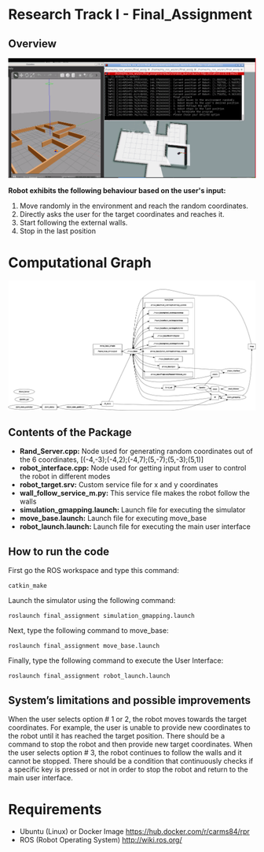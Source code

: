 # Research Track I - Final_Assignment
## Overview
![alt text](https://github.com/sh075/final_assignment/blob/main/Screenshot%202021-03-05%20172205.png?raw=true)

**Robot exhibits the following behaviour based on the user's input:** 
1. Move randomly in the environment and reach the random coordinates.
2. Directly asks the user for the target coordinates and reaches it.
3. Start following the external walls.
4. Stop in the last position

# Computational Graph
![alt text](https://github.com/sh075/final_assignment/blob/main/rosgraph.png?raw=true)

## Contents of the Package
- **Rand_Server.cpp:** Node used for generating random coordinates out of the 6 coordinates, [(-4,-3);(-4,2);(-4,7);(5,-7);(5,-3);(5,1)]
- **robot_interface.cpp:** Node used for getting input from user to control the robot in different modes
- **robot_target.srv:** Custom service file for x and y coordinates
- **wall_follow_service_m.py:** This service file makes the robot follow the walls
- **simulation_gmapping.launch:** Launch file for executing the simulator 
- **move_base.launch:** Launch file for executing move_base
- **robot_launch.launch:** Launch file for executing the main user interface
## How to run the code
First go the ROS workspace and type this command:
```
catkin_make
```
Launch the simulator using the following command:
```
roslaunch final_assignment simulation_gmapping.launch
```
Next, type the following command to move_base:
```
roslaunch final_assignment move_base.launch
```
Finally, type the following command to execute the User Interface:
```
roslaunch final_assignment robot_launch.launch
```

## System’s limitations and possible improvements
When the user selects option # 1 or 2, the robot moves towards the target coordinates. For example, the user is unable to provide new coordinates to the robot until it has reached the target position. There should be a command to stop the robot and then provide new target coordinates. When the user selects option # 3, the robot continues to follow the walls and it cannot be stopped. There should be a condition that continuously checks if a specific key is pressed or not in order to stop the robot and return to the main user interface.

# Requirements
- Ubuntu (Linux) or Docker Image https://hub.docker.com/r/carms84/rpr
- ROS (Robot Operating System) http://wiki.ros.org/
